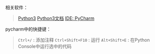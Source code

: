 相关软件：

> [Python3][1]
> [Python3文档][2]
> [IDE: PyCharm][3]

pycharm中的快捷键：

> `Ctrl+/` : 添加注释
> `Ctrl+Shift+F10` : 运行
> `Alt+Shift+E` : 在Python Console中运行选中的代码


  [1]: https://www.python.org/downloads/
  [2]: https://docs.python.org/3/
  [3]: http://www.jetbrains.com/pycharm/download/